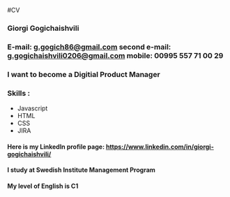 #CV

### Giorgi Gogichaishvili

### E-mail: g.gogich86@gmail.com second e-mail: g.gogichaishvili0206@gmail.com mobile: 00995 557 71 00 29
### I want to become a Digitial Product Manager

### Skills :

- Javascript
- HTML
- CSS
- JIRA

#### Here is my LinkedIn profile page: https://www.linkedin.com/in/giorgi-gogichaishvili/

#### I study at Swedish Institute Management Program
#### My level of English is C1
